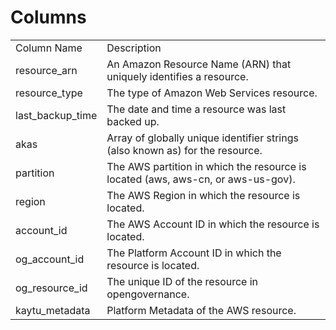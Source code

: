 # Columns  

<table>
	<tr><td>Column Name</td><td>Description</td></tr>
	<tr><td>resource_arn</td><td>An Amazon Resource Name (ARN) that uniquely identifies a resource.</td></tr>
	<tr><td>resource_type</td><td>The type of Amazon Web Services resource.</td></tr>
	<tr><td>last_backup_time</td><td>The date and time a resource was last backed up.</td></tr>
	<tr><td>akas</td><td>Array of globally unique identifier strings (also known as) for the resource.</td></tr>
	<tr><td>partition</td><td>The AWS partition in which the resource is located (aws, aws-cn, or aws-us-gov).</td></tr>
	<tr><td>region</td><td>The AWS Region in which the resource is located.</td></tr>
	<tr><td>account_id</td><td>The AWS Account ID in which the resource is located.</td></tr>
	<tr><td>og_account_id</td><td>The Platform Account ID in which the resource is located.</td></tr>
	<tr><td>og_resource_id</td><td>The unique ID of the resource in opengovernance.</td></tr>
	<tr><td>kaytu_metadata</td><td>Platform Metadata of the AWS resource.</td></tr>
</table>